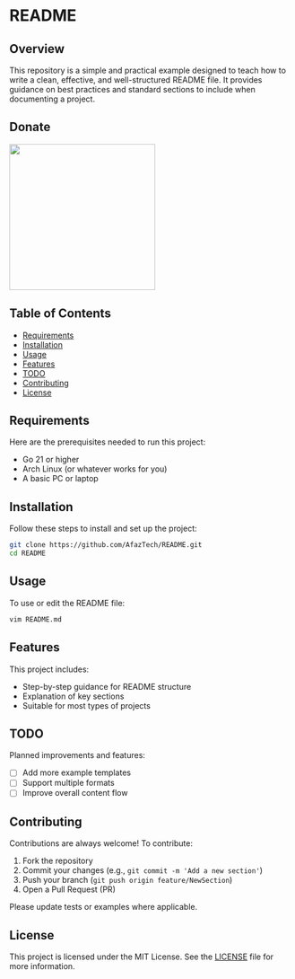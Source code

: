# README

## Overview

This repository is a simple and practical example designed to teach how to write a clean, effective, and well-structured README file. It provides guidance on best practices and standard sections to include when documenting a project.

## Donate

<a href="http://www.coffeete.ir/afaz">
  <img src="http://www.coffeete.ir/images/buttons/lemonchiffon.png" width="260" />
</a>

## Table of Contents

* [Requirements](#requirements)
* [Installation](#installation)
* [Usage](#usage)
* [Features](#features)
* [TODO](#todo)
* [Contributing](#contributing)
* [License](#license)

## Requirements

Here are the prerequisites needed to run this project:

* Go 21 or higher
* Arch Linux (or whatever works for you)
* A basic PC or laptop

## Installation

Follow these steps to install and set up the project:

```bash
git clone https://github.com/AfazTech/README.git
cd README
```

## Usage

To use or edit the README file:

```bash
vim README.md
```

## Features

This project includes:

* Step-by-step guidance for README structure
* Explanation of key sections
* Suitable for most types of projects

## TODO

Planned improvements and features:

- [ ] Add more example templates
- [ ] Support multiple formats
- [ ] Improve overall content flow

## Contributing

Contributions are always welcome! To contribute:

1. Fork the repository
2. Commit your changes (e.g., `git commit -m 'Add a new section'`)
3. Push your branch (`git push origin feature/NewSection`)
4. Open a Pull Request (PR)

Please update tests or examples where applicable.

## License

This project is licensed under the MIT License. See the [LICENSE](https://github.com/AfazTech/README/blob/main/LICENSE) file for more information.
